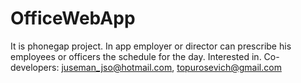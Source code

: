 # OfficeWebApp
It is phonegap project.
In app employer or director can prescribe his employees or officers the schedule for the day.
Interested in.
Co-developers: juseman_jso@hotmail.com, topurosevich@gmail.com
